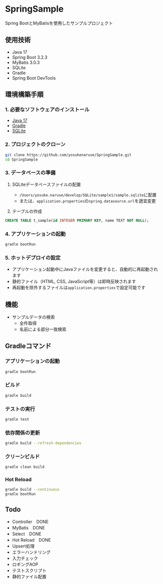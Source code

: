 # SpringSample

Spring BootとMyBatisを使用したサンプルプロジェクト

## 使用技術
- Java 17
- Spring Boot 3.2.3
- MyBatis 3.0.3
- SQLite
- Gradle
- Spring Boot DevTools

## 環境構築手順

### 1. 必要なソフトウェアのインストール
- [Java 17](https://www.oracle.com/java/technologies/downloads/#java17)
- [Gradle](https://gradle.org/install/)
- [SQLite](https://www.sqlite.org/download.html)

### 2. プロジェクトのクローン
```bash
git clone https://github.com/yosukenaruse/SpringSample.git
cd SpringSample
```

### 3. データベースの準備
1. SQLiteデータベースファイルの配置
   - `/Users/yosuke.naruse/develop/SQLite/sample1/sample.sqlite`に配置
   - または、`application.properties`の`spring.datasource.url`を適宜変更

2. テーブルの作成
```sql
CREATE TABLE t_sample(id INTEGER PRIMARY KEY, name TEXT NOT NULL);
```

### 4. アプリケーションの起動
```bash
gradle bootRun
```

### 5. ホットデプロイの設定
- アプリケーション起動中にJavaファイルを変更すると、自動的に再起動されます
- 静的ファイル（HTML, CSS, JavaScript等）は即時反映されます
- 再起動を除外するファイルは`application.properties`で設定可能です

## 機能
- サンプルデータの検索
  - 全件取得
  - 名前による部分一致検索

## Gradleコマンド

### アプリケーションの起動
```bash
gradle bootRun
```

### ビルド
```bash
gradle build
```

### テストの実行
```bash
gradle test
```

### 依存関係の更新
```bash
gradle build --refresh-dependencies
```

### クリーンビルド
```bash
gradle clean build
```

### Hot Reload
```bash
gradle build --continuous
gradle bootRun 
```

## Todo
- Controller　DONE
- MyBatis　DONE
- Select　DONE
- Hot Reload　DONE
- Upsert処理
- エラーハンドリング
- 入力チェック
- ロギングAOP
- テストスクリプト
- 静的ファイル配置
